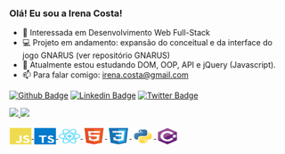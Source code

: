 ### Olá! Eu sou a Irena Costa!
- 🔭 Interessada em Desenvolvimento Web Full-Stack
- 💻 Projeto em andamento: expansão do conceitual e da interface do jogo GNARUS (ver repositório GNARUS) 
- 📖 Atualmente estou estudando DOM, OOP, API e jQuery (Javascript).
- 📫 Para falar comigo: <a href = "mailto:irena.costa@gmail.com">irena.costa@gmail.com</a>

[![Github Badge](https://img.shields.io/badge/-Github-000?style=flat-square&logo=Github&logoColor=white&link=https://github.com/irenacosta)](https://github.com/irenacosta)
[![Linkedin Badge](https://img.shields.io/badge/-LinkedIn-blue?style=flat-square&logo=Linkedin&logoColor=white&link=https://www.linkedin.com/in/irena-costa/)](https://www.linkedin.com/in/irena-costa/)
[![Twitter Badge](https://img.shields.io/badge/-Twitter-1ca0f1?style=flat-square&labelColor=1ca0f1&logo=twitter&logoColor=white&link=https://twitter.com/irenaolivcosta)](https://twitter.com/fagnerpsantos)
 

<div>
  <a href="https://irenacosta.github.io">
    <img height="180em" src="https://github-readme-stats.vercel.app/api?username=irenacosta&show_icons=true&theme=dark&include_all_commits=true&count_private=true"/>
    <img height="180em" src="https://github-readme-stats.vercel.app/api/top-langs/?username=irenacosta&layout=compact&langs_count=7&theme=dark"/>
</div>
<div style="display: inline_block"><br>
  <img align="center" alt="Rafa-Js" height="30" width="40" src="https://raw.githubusercontent.com/devicons/devicon/master/icons/javascript/javascript-plain.svg">
  <img align="center" alt="Rafa-Ts" height="30" width="40" src="https://raw.githubusercontent.com/devicons/devicon/master/icons/typescript/typescript-plain.svg">
  <img align="center" alt="Rafa-React" height="30" width="40" src="https://raw.githubusercontent.com/devicons/devicon/master/icons/react/react-original.svg">
  <img align="center" alt="Rafa-HTML" height="30" width="40" src="https://raw.githubusercontent.com/devicons/devicon/master/icons/html5/html5-original.svg">
  <img align="center" alt="Rafa-CSS" height="30" width="40" src="https://raw.githubusercontent.com/devicons/devicon/master/icons/css3/css3-original.svg">
  <img align="center" alt="Rafa-Python" height="30" width="40" src="https://raw.githubusercontent.com/devicons/devicon/master/icons/python/python-original.svg">
  <img align="center" alt="Rafa-Csharp" height="30" width="40" src="https://raw.githubusercontent.com/devicons/devicon/master/icons/csharp/csharp-original.svg">
  
</div>
  
  ##
 
<div>
 	
</div>
